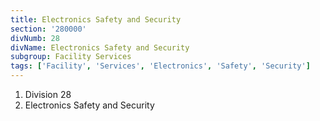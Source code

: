 ```yaml
---
title: Electronics Safety and Security
section: '280000'
divNumb: 28
divName: Electronics Safety and Security
subgroup: Facility Services
tags: ['Facility', 'Services', 'Electronics', 'Safety', 'Security']
---
```


   1. Division 28
   1. Electronics Safety and Security

